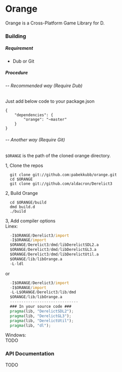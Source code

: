 Orange
======

Orange is a Cross-Platform Game Library for D.

### Building

##### Requirement
* Dub or Git

##### Procedure
###### -- Recommended way (Require Dub)

  Just add below code to your package.json
```
{
    "dependencies": {
        "orange": "~master"
    }
}
```

###### -- Another way (Require Git)  

`$ORANGE` is the path of the cloned orange directory.  

1, Clone the repos  
```
  git clone git://github.com:pabekkubb/orange.git
  cd $ORANGE
  git clone git://github.com/aldacron/Derelict3
```

2, Build Orange
```
  cd $ORANGE/build
  dmd build.d
  ./build
```

3, Add compiler options  
Linex:
```d
  -I$ORANGE/Derelict3/import
  -I$ORANGE/import
  $ORANGE/Derelict3/dmd/libDerelictSDL2.a
  $ORANGE/Derelict3/dmd/libDerelictGL3.a
  $ORANGE/Derelict3/dmd/libDerelictUtil.a
  $ORANGE/lib/libOrange.a
  -L-ldl
```
or
```d
  -I$ORANGE/Derelict3/import
  -I$ORANGE/import
  -L-L$ORANGE/Derelict3/lib/dmd
  $ORANGE/lib/libOrange.a  
  ------------------------------
  ### In your source code ###
  pragma(lib, "DerelictSDL2");
  pragma(lib, "DerelictGL3");
  pragma(lib, "DerelictUtil");
  pragma(lib, "dl");
```
Windows:  
TODO

### API Documentation 
TODO

